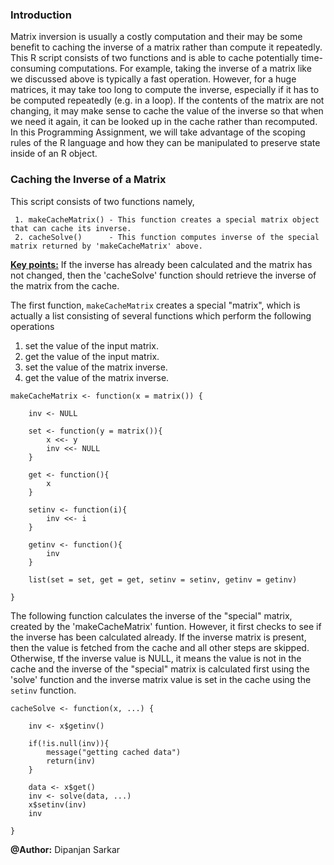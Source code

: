 ### Introduction

Matrix inversion is usually a costly computation and their may be some
benefit to caching the inverse of a matrix rather than compute it
repeatedly. This R script consists of two functions and is able to cache 
potentially time-consuming computations. For example, taking the inverse 
of a matrix like we discussed above is typically a fast operation. 
However, for a huge matrices, it may take too long to compute the inverse, 
especially if it has to be computed repeatedly (e.g. in a loop). If the 
contents of the matrix are not changing, it may make sense to cache the 
value of the inverse so that when we need it again, it can be looked up in 
the cache rather than recomputed. In this Programming Assignment, we will 
take advantage of the scoping rules of the R language and how they can be 
manipulated to preserve state inside of an R object.

### Caching the Inverse of a Matrix

This script consists of two functions namely,

     1. makeCacheMatrix() - This function creates a special matrix object that can cache its inverse.
     2. cacheSolve()      - This function computes inverse of the special matrix returned by 'makeCacheMatrix' above.

<ins>__Key points:__</ins> If the inverse has already been calculated and the matrix has not changed, 
                           then the 'cacheSolve' function should retrieve the inverse of the matrix from the cache.


The first function, `makeCacheMatrix` creates a special "matrix", which is 
actually a list consisting of several functions which perform the following operations

1.  set the value of the input matrix.
2.  get the value of the input matrix.
3.  set the value of the matrix inverse.
4.  get the value of the matrix inverse.

<!-- -->

    makeCacheMatrix <- function(x = matrix()) {
  
        inv <- NULL
  
        set <- function(y = matrix()){
            x <<- y
            inv <<- NULL
        }
  
        get <- function(){
            x
        }
  
        setinv <- function(i){
            inv <<- i
        }
  
        getinv <- function(){
            inv
        }
  
        list(set = set, get = get, setinv = setinv, getinv = getinv)

    }


The following function calculates the inverse of the "special" matrix, created by the
'makeCacheMatrix' funtion. However, it first checks to see if the inverse has been
calculated already. If the inverse matrix is present, then the value is fetched from the
cache and all other steps are skipped. Otherwise, tf the inverse value is NULL, it means 
the value is not in the cache and the inverse of the "special" matrix is calculated first
using the 'solve' function and the inverse matrix value is set in the cache using the 
`setinv` function.


    cacheSolve <- function(x, ...) {
        
        inv <- x$getinv()
  
        if(!is.null(inv)){
            message("getting cached data")
            return(inv)
        }
  
        data <- x$get()
        inv <- solve(data, ...)
        x$setinv(inv)
        inv
  
    }

__@Author:__ Dipanjan Sarkar
